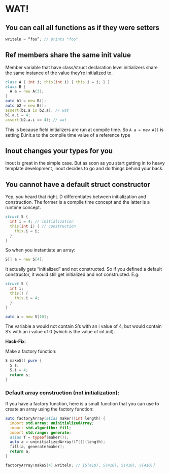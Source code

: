 # WAT!

## You can call all functions as if they were setters

```d
writeln = “foo”; // prints "foo"
```

## Ref members share the same init value

Member variable that have class/struct declaration level initializers share the same instance of the value they’re initialized to.

```d
class A { int i; this(int i) { this.i = i; } }
class B {
  A a = new A(3);
}
auto b1 = new B();
auto b2 = new B();
assert(b1.a is b2.a); // wat
b1.a.i = 4;
assert(b2.a.i == 4); // wat
```

This is because field initializers are run at compile time. So `A a = new A()` is setting B.init.a to the compile time value of a reference type

## Inout changes your types for you

Inout is great in the simple case. But as soon as you start getting in to heavy template development, inout decides to go and do things behind your back.

## You cannot have a default struct constructor

Yep, you heard that right. D differentiates between initialization and construction. The former is a compile time concept and the latter is a runtime concept.

```d
struct S {
  int i = 4; // initialization
  this(int i) { // construction
    this.i = i;
  }
}
```

So when you instantiate an array:

```d
S[] a = new S[4];
```

It actually gets “initialized” and not constructed. So if you defined a default constructor, it would still get initialized and not constructed. E.g:

```d
struct S {
  int i;
  this() {
    this.i = 4;
  }
}

auto a = new S[10];
```

The variable a would not contain S’s with an i value of 4, but would contain S’s with an i value of 0 (which is the value of int.init).

**Hack-Fix**:

Make a factory function:

```d
S makeS() pure {
  S s;
  S.i = 4;
  return s;
}
```

### Default array construction (not initialization):

If you have a factory function, here is a small function that you can use to create an array using the factory function:

```d
auto factoryArray(alias maker)(int length) {
  import std.array: uninitializedArray;
  import std.algorithm: fill;
  import std.range: generate;
  alias T = typeof(maker());
  auto a = uninitializedArray!(T[])(length);
  fill(a, generate!maker);
  return a;
}

factoryArray!makeS(4).writeln; // [S(410), S(410), S(410), S(410)]
```
